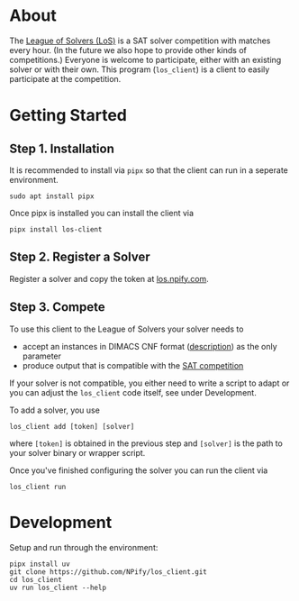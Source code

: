 # About

The [League of Solvers (LoS)](http://los.npify.com) is a SAT solver
competition with matches every hour. (In the future we also hope to provide
other kinds of competitions.) Everyone is welcome to participate, either with
an existing solver or with their own. This program (`los_client`) is a client
to easily participate at the competition.

# Getting Started

## Step 1. Installation

It is recommended to install via `pipx` so that the client can run in a seperate environment.
```
sudo apt install pipx
```

Once pipx is installed you can install the client via
```
pipx install los-client
```


## Step 2. Register a Solver
Register a solver and copy the token at [los.npify.com](http://los.npify.com).


## Step 3. Compete

To use this client to the League of Solvers your solver needs to

 * accept an instances in DIMACS CNF format ([description](https://people.sc.fsu.edu/~jburkardt/data/cnf/cnf.html)) as the only parameter
 * produce output that is compatible with the [SAT competition](https://satcompetition.github.io/2024/output.html)

If your solver is not compatible, you either need to write a script to adapt
or you can adjust the `los_client` code itself, see under Development.

To add a solver, you use

```
los_client add [token] [solver]
```

where `[token]` is obtained in the previous step and `[solver]` is the path to
your solver binary or wrapper script.

Once you've finished configuring the solver you can run the client via

```
los_client run
```


# Development

Setup and run through the environment:

```
pipx install uv
git clone https://github.com/NPify/los_client.git
cd los_client
uv run los_client --help
```

